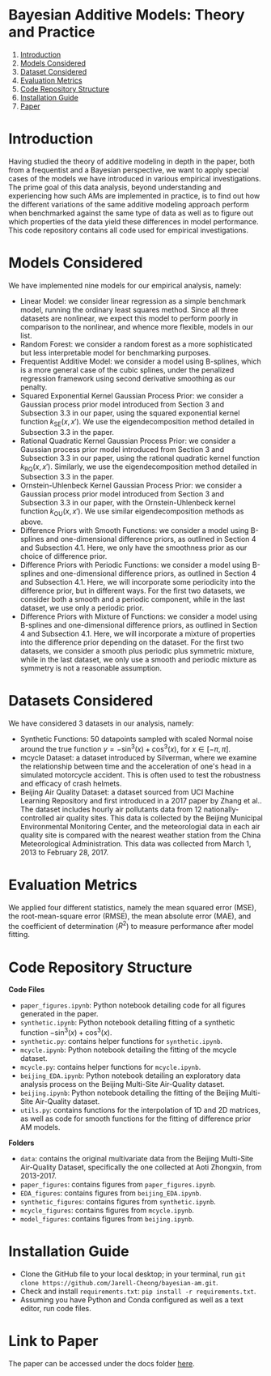 # Bayesian Additive Models: Theory and Practice
1. [Introduction](#introduction)
2. [Models Considered](#models-considered)
3. [Dataset Considered](#dataset-considered)
4. [Evaluation Metrics](#evaluation-metrics)
5. [Code Repository Structure](#code-repository-structure)
6. [Installation Guide](#installation-guide)
7. [Paper](#link-to-paper)

# Introduction
Having studied the theory of additive modeling in depth in the paper, both from a frequentist and a Bayesian perspective, we want to apply special cases of the models we have introduced in various empirical investigations. The prime goal of this data analysis, beyond understanding and experiencing how such AMs are implemented in practice, is to find out how the different variations of the same additive modeling approach perform when benchmarked against the same type of data as well as to figure out which properties of the data yield these differences in model performance. This code repository contains all code used for empirical investigations.

# Models Considered
We have implemented nine models for our empirical analysis, namely:
-  Linear Model: we consider linear regression as a simple benchmark model, running the ordinary least squares method. Since all three datasets are nonlinear, we expect this model to perform poorly in comparison to the nonlinear, and whence more flexible, models in our list.
- Random Forest: we consider a random forest as a more sophisticated but less interpretable model for benchmarking purposes.
- Frequentist Additive Model: we consider a model using B-splines, which is a more general case of the cubic splines, under the penalized regression framework using second derivative smoothing as our penalty.
-  Squared Exponential Kernel Gaussian Process Prior: we consider a Gaussian process prior model introduced from Section 3 and Subsection 3.3 in our paper, using the squared exponential kernel function $k_{\text{SE}}(x,x')$. We use the eigendecomposition method detailed in Subsection 3.3 in the paper.
- Rational Quadratic Kernel Gaussian Process Prior: we consider a Gaussian process prior model introduced from Section 3 and Subsection 3.3 in our paper, using the rational quadratic kernel function $k_{\text{RQ}}(x,x')$. Similarly, we use the eigendecomposition method detailed in Subsection 3.3 in the paper.
- Ornstein-Uhlenbeck Kernel Gaussian Process Prior: we consider a Gaussian process prior model introduced from Section 3 and Subsection 3.3 in our paper, with the Ornstein-Uhlenbeck kernel function $k_{\text{OU}}(x,x')$. We use similar eigendecomposition methods as above.
- Difference Priors with Smooth Functions: we consider a model using B-splines and one-dimensional difference priors, as outlined in Section 4 and Subsection 4.1. Here, we only have the smoothness prior as our choice of difference prior.
- Difference Priors with Periodic Functions: we consider a model using B-splines and one-dimensional difference priors, as outlined in Section 4 and Subsection 4.1. Here, we will incorporate some periodicity into the difference prior, but in different ways. For the first two datasets, we consider both a smooth and a periodic component, while in the last dataset, we use only a periodic prior. 
- Difference Priors with Mixture of Functions: we consider a model using B-splines and one-dimensional difference priors, as outlined in Section 4 and Subsection 4.1. Here, we will incorporate a mixture of properties into the difference prior depending on the dataset. For the first two datasets, we consider a smooth plus periodic plus symmetric mixture, while in the last dataset, we only use a smooth and periodic mixture as symmetry is not a reasonable assumption.

# Datasets Considered
We have considered 3 datasets in our analysis, namely:
- Synthetic Functions: 50 datapoints sampled with scaled Normal noise around the true function $y=-\sin^3(x)+\cos^3(x)$, for $x\in [-\pi,\pi]$.
- mcycle Dataset: a dataset introduced by Silverman, where we examine the relationship between time and the acceleration of one's head in a simulated motorcycle accident. This is often used to test the robustness and efficacy of crash helmets.
- Beijing Air Quality Dataset: a dataset sourced from UCI Machine Learning Repository and first introduced in a 2017 paper by Zhang et al.. The dataset includes hourly air pollutants data from 12 nationally-controlled air quality sites. This data is collected by the Beijing Municipal Environmental Monitoring Center, and the meteorologial data in each air quality site is compared with the nearest weather station from the China Meteorological Administration. This data was collected from March 1, 2013 to February 28, 2017.

# Evaluation Metrics
We applied four different statistics, namely the mean squared error (MSE), the root-mean-square error (RMSE), the mean absolute error (MAE), and the coefficient of determination ($R^2$) to measure performance after model fitting.

# Code Repository Structure
**Code Files**
- `paper_figures.ipynb`: Python notebook detailing code for all figures generated in the paper.
- `synthetic.ipynb`: Python notebook detailing fitting of a synthetic function $-\sin^3(x)+\cos^3(x)$.
- `synthetic.py`: contains helper functions for `synthetic.ipynb`.
- `mcycle.ipynb`: Python notebook detailing the fitting of the mcycle dataset.
- `mcycle.py`: contains helper functions for `mcycle.ipynb`.
- `beijing_EDA.ipynb`: Python notebook detailing an exploratory data analysis process on the Beijing Multi-Site Air-Quality dataset.
- `beijing.ipynb`: Python notebook detailing the fitting of the Beijing Multi-Site Air-Quality dataset.
- `utils.py`: contains functions for the interpolation of 1D and 2D matrices, as well as code for smooth functions for the fitting of difference prior AM models.

**Folders**
- `data`: contains the original multivariate data from the Beijing Multi-Site Air-Quality Dataset, specifically the one collected at Aoti Zhongxin, from 2013-2017. 
- `paper_figures`: contains figures from `paper_figures.ipynb`.
- `EDA_figures`: contains figures from `beijing_EDA.ipynb`.
- `synthetic_figures`: contains figures from `synthetic.ipynb`.
- `mcycle_figures`: contains figures from `mcycle.ipynb`.
- `model_figures`: contains figures from `beijing.ipynb`.

# Installation Guide
- Clone the GitHub file to your local desktop; in your terminal, run `git clone https://github.com/Jarell-Cheong/bayesian-am.git`.
- Check and install `requirements.txt`: `pip install -r requirements.txt`.
- Assuming you have Python and Conda configured as well as a text editor, run code files.

# Link to Paper 
The paper can be accessed under the docs folder [here](docs/bayesian-am.pdf).
